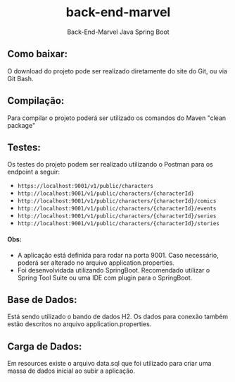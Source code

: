 
<h1 align="center"> back-end-marvel </h1>

<p align="center">Back-End-Marvel Java Spring Boot </p> 

## Como baixar:
  
O download do projeto pode ser realizado diretamente do site do Git, ou via Git Bash.</p>


## Compilação: 

Para compilar o projeto poderá ser utilizado os comandos do Maven "clean package"


## Testes: 

Os testes do projeto podem ser realizado utilizando o Postman para os endpoint a seguir:

* `https://localhost:9001/v1/public/characters`
* `http://localhost:9001/v1/public/characters/{characterId}`
* `http://localhost:9001/v1/public/characters/{characterId}/comics`
* `http://localhost:9001/v1/public/characters/{characterId}/events`
* `http://localhost:9001/v1/public/characters/{characterId}/series`
* `http://localhost:9001/v1/public/characters/{characterId}/stories`
  
#### Obs: 
* A aplicação está definida para rodar na porta 9001. Caso necessário, poderá ser alterado no arquivo application.properties.
* Foi desenvolvidada utilizando SpringBoot. Recomendado utilizar o Spring Tool Suite ou uma IDE com plugin para o SpringBoot.


## Base de Dados: 

Está sendo utilizado o bando de dados H2. Os dados para conexão também estão descritos no arquivo application.properties.


## Carga de Dados: 

Em resources existe o arquivo data.sql que foi utilizado para criar uma massa de dados inicial ao subir a aplicação.
